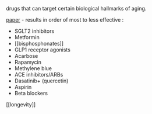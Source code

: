 drugs that can target certain biological hallmarks of aging. 

[paper](https://esmed.org/MRA/mra/article/view/5138/99193547794) - results in order of most to less effective :
- SGLT2 inhibitors
- Metformin
- [[bisphosphonates]]
- GLP1 receptor agonists 
- Acarbose
- Rapamycin
- Methylene blue
- ACE inhibitors/ARBs
- Dasatinib+ (quercetin)
- Aspirin
- Beta blockers

[[longevity]]
